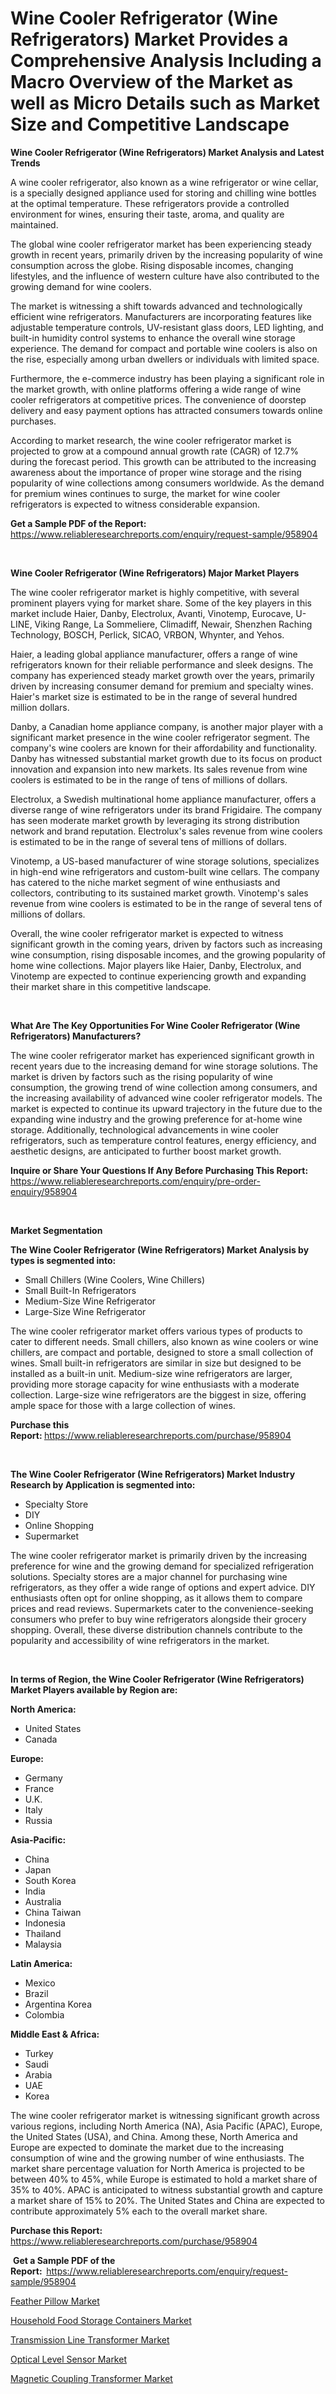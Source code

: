 <p><h1>Wine Cooler Refrigerator (Wine Refrigerators) Market Provides a Comprehensive Analysis Including a Macro Overview of the Market as well as Micro Details such as Market Size and Competitive Landscape</h1></p><p><strong>Wine Cooler Refrigerator (Wine Refrigerators) Market Analysis and Latest Trends</strong></p>
<p><p>A wine cooler refrigerator, also known as a wine refrigerator or wine cellar, is a specially designed appliance used for storing and chilling wine bottles at the optimal temperature. These refrigerators provide a controlled environment for wines, ensuring their taste, aroma, and quality are maintained.</p><p>The global wine cooler refrigerator market has been experiencing steady growth in recent years, primarily driven by the increasing popularity of wine consumption across the globe. Rising disposable incomes, changing lifestyles, and the influence of western culture have also contributed to the growing demand for wine coolers.</p><p>The market is witnessing a shift towards advanced and technologically efficient wine refrigerators. Manufacturers are incorporating features like adjustable temperature controls, UV-resistant glass doors, LED lighting, and built-in humidity control systems to enhance the overall wine storage experience. The demand for compact and portable wine coolers is also on the rise, especially among urban dwellers or individuals with limited space.</p><p>Furthermore, the e-commerce industry has been playing a significant role in the market growth, with online platforms offering a wide range of wine cooler refrigerators at competitive prices. The convenience of doorstep delivery and easy payment options has attracted consumers towards online purchases.</p><p>According to market research, the wine cooler refrigerator market is projected to grow at a compound annual growth rate (CAGR) of 12.7% during the forecast period. This growth can be attributed to the increasing awareness about the importance of proper wine storage and the rising popularity of wine collections among consumers worldwide. As the demand for premium wines continues to surge, the market for wine cooler refrigerators is expected to witness considerable expansion.</p></p>
<p><strong>Get a Sample PDF of the Report:&nbsp;</strong> <a href="https://www.reliableresearchreports.com/enquiry/request-sample/958904">https://www.reliableresearchreports.com/enquiry/request-sample/958904</a></p>
<p>&nbsp;</p>
<p><strong>Wine Cooler Refrigerator (Wine Refrigerators) Major Market Players</strong></p>
<p><p>The wine cooler refrigerator market is highly competitive, with several prominent players vying for market share. Some of the key players in this market include Haier, Danby, Electrolux, Avanti, Vinotemp, Eurocave, U-LINE, Viking Range, La Sommeliere, Climadiff, Newair, Shenzhen Raching Technology, BOSCH, Perlick, SICAO, VRBON, Whynter, and Yehos.</p><p>Haier, a leading global appliance manufacturer, offers a range of wine refrigerators known for their reliable performance and sleek designs. The company has experienced steady market growth over the years, primarily driven by increasing consumer demand for premium and specialty wines. Haier's market size is estimated to be in the range of several hundred million dollars.</p><p>Danby, a Canadian home appliance company, is another major player with a significant market presence in the wine cooler refrigerator segment. The company's wine coolers are known for their affordability and functionality. Danby has witnessed substantial market growth due to its focus on product innovation and expansion into new markets. Its sales revenue from wine coolers is estimated to be in the range of tens of millions of dollars.</p><p>Electrolux, a Swedish multinational home appliance manufacturer, offers a diverse range of wine refrigerators under its brand Frigidaire. The company has seen moderate market growth by leveraging its strong distribution network and brand reputation. Electrolux's sales revenue from wine coolers is estimated to be in the range of several tens of millions of dollars.</p><p>Vinotemp, a US-based manufacturer of wine storage solutions, specializes in high-end wine refrigerators and custom-built wine cellars. The company has catered to the niche market segment of wine enthusiasts and collectors, contributing to its sustained market growth. Vinotemp's sales revenue from wine coolers is estimated to be in the range of several tens of millions of dollars.</p><p>Overall, the wine cooler refrigerator market is expected to witness significant growth in the coming years, driven by factors such as increasing wine consumption, rising disposable incomes, and the growing popularity of home wine collections. Major players like Haier, Danby, Electrolux, and Vinotemp are expected to continue experiencing growth and expanding their market share in this competitive landscape.</p></p>
<p>&nbsp;</p>
<p><strong>What Are The Key Opportunities For Wine Cooler Refrigerator (Wine Refrigerators) Manufacturers?</strong></p>
<p><p>The wine cooler refrigerator market has experienced significant growth in recent years due to the increasing demand for wine storage solutions. The market is driven by factors such as the rising popularity of wine consumption, the growing trend of wine collection among consumers, and the increasing availability of advanced wine cooler refrigerator models. The market is expected to continue its upward trajectory in the future due to the expanding wine industry and the growing preference for at-home wine storage. Additionally, technological advancements in wine cooler refrigerators, such as temperature control features, energy efficiency, and aesthetic designs, are anticipated to further boost market growth.</p></p>
<p><strong>Inquire or Share Your Questions If Any Before Purchasing This Report:</strong> <a href="https://www.reliableresearchreports.com/enquiry/pre-order-enquiry/958904">https://www.reliableresearchreports.com/enquiry/pre-order-enquiry/958904</a></p>
<p>&nbsp;</p>
<p><strong>Market Segmentation</strong></p>
<p><strong>The Wine Cooler Refrigerator (Wine Refrigerators) Market Analysis by types is segmented into:</strong></p>
<p><ul><li>Small Chillers (Wine Coolers, Wine Chillers)</li><li>Small Built-In Refrigerators</li><li>Medium-Size Wine Refrigerator</li><li>Large-Size Wine Refrigerator</li></ul></p>
<p><p>The wine cooler refrigerator market offers various types of products to cater to different needs. Small chillers, also known as wine coolers or wine chillers, are compact and portable, designed to store a small collection of wines. Small built-in refrigerators are similar in size but designed to be installed as a built-in unit. Medium-size wine refrigerators are larger, providing more storage capacity for wine enthusiasts with a moderate collection. Large-size wine refrigerators are the biggest in size, offering ample space for those with a large collection of wines.</p></p>
<p><strong>Purchase this Report:&nbsp;</strong><a href="https://www.reliableresearchreports.com/purchase/958904">https://www.reliableresearchreports.com/purchase/958904</a></p>
<p>&nbsp;</p>
<p><strong>The Wine Cooler Refrigerator (Wine Refrigerators) Market Industry Research by Application is segmented into:</strong></p>
<p><ul><li>Specialty Store</li><li>DIY</li><li>Online Shopping</li><li>Supermarket</li></ul></p>
<p><p>The wine cooler refrigerator market is primarily driven by the increasing preference for wine and the growing demand for specialized refrigeration solutions. Specialty stores are a major channel for purchasing wine refrigerators, as they offer a wide range of options and expert advice. DIY enthusiasts often opt for online shopping, as it allows them to compare prices and read reviews. Supermarkets cater to the convenience-seeking consumers who prefer to buy wine refrigerators alongside their grocery shopping. Overall, these diverse distribution channels contribute to the popularity and accessibility of wine refrigerators in the market.</p></p>
<p>&nbsp;</p>
<p><strong>In terms of Region, the Wine Cooler Refrigerator (Wine Refrigerators) Market Players available by Region are:</strong></p>
<p>
    <p> <strong> North America: </strong>
        <ul>
            <li>United States</li>
            <li>Canada</li>
        </ul>
        </p> 
    <p> <strong> Europe: </strong>
        <ul>
            <li>Germany</li>
            <li>France</li>
            <li>U.K.</li>
            <li>Italy</li>
            <li>Russia</li>
        </ul>
        </p> 
    <p> <strong> Asia-Pacific: </strong>
        <ul>
            <li>China</li>
            <li>Japan</li>
            <li>South Korea</li>
            <li>India</li>
            <li>Australia</li>
            <li>China Taiwan</li>
            <li>Indonesia</li>
            <li>Thailand</li>
            <li>Malaysia</li>
        </ul>
        </p> 
    <p> <strong> Latin America: </strong>
        <ul>
            <li>Mexico</li>
            <li>Brazil</li>
            <li>Argentina Korea</li>
            <li>Colombia</li>
        </ul>
        </p> 
    <p> <strong> Middle East & Africa: </strong>
        <ul>
            <li>Turkey</li>
            <li>Saudi</li>
            <li>Arabia</li>
            <li>UAE</li>
            <li>Korea</li>
        </ul>
    </p>
    </p>
<p><p>The wine cooler refrigerator market is witnessing significant growth across various regions, including North America (NA), Asia Pacific (APAC), Europe, the United States (USA), and China. Among these, North America and Europe are expected to dominate the market due to the increasing consumption of wine and the growing number of wine enthusiasts. The market share percentage valuation for North America is projected to be between 40% to 45%, while Europe is estimated to hold a market share of 35% to 40%. APAC is anticipated to witness substantial growth and capture a market share of 15% to 20%. The United States and China are expected to contribute approximately 5% each to the overall market share.</p></p>
<p><strong>Purchase this Report: </strong><a href="https://www.reliableresearchreports.com/purchase/958904">https://www.reliableresearchreports.com/purchase/958904</a></p>
<p>&nbsp;<strong>Get a Sample PDF of the Report:&nbsp;&nbsp;</strong><a href="https://www.reliableresearchreports.com/enquiry/request-sample/958904">https://www.reliableresearchreports.com/enquiry/request-sample/958904</a></p>
<p><strong></strong></p>
<p><p><a href="https://medium.com/@murraykoepp786/feather-pillow-market-the-key-to-successful-business-strategy-forecast-till-2031-db8d14234aa2">Feather Pillow Market</a></p><p><a href="https://medium.com/@murraykoepp786/household-food-storage-containers-market-size-cagr-trends-2024-2030-d12a45bc811d">Household Food Storage Containers Market</a></p><p><a href="https://medium.com/@brendamoreno1988/transmission-line-transformer-market-outlook-industry-overview-and-forecast-2024-to-2031-90c076548105">Transmission Line Transformer Market</a></p><p><a href="https://medium.com/@brendamoreno1988/optical-level-sensor-market-size-reveals-the-best-marketing-channels-in-global-industry-e526b6998aac">Optical Level Sensor Market</a></p><p><a href="https://medium.com/@brendamoreno1988/decoding-magnetic-coupling-transformer-market-metrics-market-share-trends-and-growth-patterns-647d7854c1c2">Magnetic Coupling Transformer Market</a></p></p>